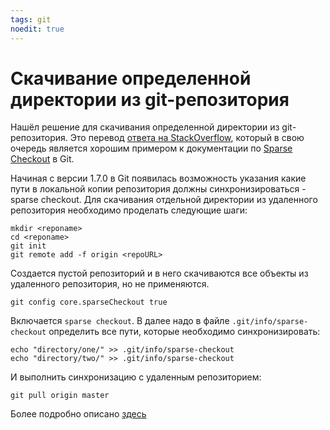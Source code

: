 ```yaml
---
tags: git
noedit: true
---
```


# Скачивание определенной директории из git-репозитория

Нашёл решение для скачивания определенной директории из git-репозитория. Это перевод [ответа на StackOverflow](http://stackoverflow.com/questions/600079/is-there-any-way-to-clone-a-git-repositorys-sub-directory-only/13738951#13738951), который в свою очередь является хорошим примером к документации по [Sparse Checkout](https://git-scm.com/docs/git-read-tree#_sparse_checkout) в Git.

Начиная с версии 1.7.0 в Git появилась возможность указания какие пути в локальной копии репозитория должны синхронизироваться - sparse checkout. Для скачивания отдельной директории из удаленного репозитория необходимо проделать следующие шаги:

```shell
mkdir <reponame>
cd <reponame>
git init
git remote add -f origin <repoURL>
```
Создается пустой репозиторий и в него скачиваются все объекты из удаленного репозитория, но не применяются.

```shell
git config core.sparseCheckout true
```
Включается `sparse checkout`. B далее надо в файле `.git/info/sparse-checkout` определить все пути, которые необходимо синхронизировать:

```shell
echo "directory/one/" >> .git/info/sparse-checkout
echo "directory/two/" >> .git/info/sparse-checkout
```
И выполнить синхронизацию с удаленным репозиторием:

```shell
git pull origin master
```

Более подробно описано [здесь](http://jasonkarns.com/blog/subdirectory-checkouts-with-git-sparse-checkout/)



